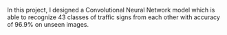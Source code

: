 In this project, I designed a Convolutional Neural Network model which is able to recognize 43 classes of traffic signs from each other with accuracy of 96.9% on unseen images.
